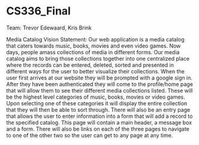# CS336_Final

Team: Trevor Edewaard, Kris Brink

Media Catalog
Vision Statement:
	Our web application is a media catalog that caters towards music, books, movies and even video games. Now days, people amass collections of media in different forms. Our media catalog aims to bring those collections together into one centralized place where the records can be entered, deleted, sorted and presented in different ways for the user to better visualize their collections.
	When the user first arrives at our website they will be prompted with a google sign in. After they have been authenticated they will come to the profile/home page that will allow them to see their different media collections listed. These will be the highest level categories of music, books, movies or video games. Upon selecting one of these categories it will display the entire collection that they will then be able to sort through.
	There will also be an entry page that allows the user to enter information into a form that will add a record to the specified catalog. This page will contain a main header, a message box and a form. There will also be links on each of the three pages to navigate to one of the other two so the user can get to any page at any time.
